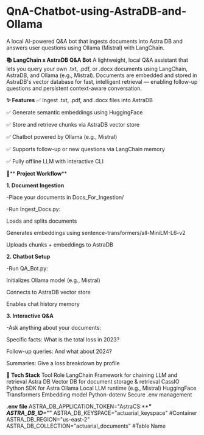 # QnA-Chatbot-using-AstraDB-and-Ollama
A local AI-powered Q&amp;A bot that ingests documents into Astra DB and answers user questions using Ollama (Mistral) with LangChain.

**📚 LangChain x AstraDB Q&A Bot**
A lightweight, local Q&A assistant that lets you query your own .txt, .pdf, or .docx documents using LangChain, AstraDB, and Ollama (e.g., Mistral). Documents are embedded and stored in AstraDB's vector database for fast, intelligent retrieval — enabling follow-up questions and persistent context-aware conversation.

**✨ Features**
✅ Ingest .txt, .pdf, and .docx files into AstraDB

✅ Generate semantic embeddings using HuggingFace

✅ Store and retrieve chunks via AstraDB vector store

✅ Chatbot powered by Ollama (e.g., Mistral)

✅ Supports follow-up or new questions via LangChain memory

✅ Fully offline LLM with interactive CLI


🚀** **Project Workflow****

**1. Document Ingestion**

-Place your documents in Docs_For_Ingestion/

-Run Ingest_Docs.py:
  
  Loads and splits documents
  
  Generates embeddings using sentence-transformers/all-MiniLM-L6-v2
  
  Uploads chunks + embeddings to AstraDB

**2. Chatbot Setup**

-Run QA_Bot.py:
  
  Initializes Ollama model (e.g., Mistral)
  
  Connects to AstraDB vector store
  
  Enables chat history memory

**3. Interactive Q&A**

-Ask anything about your documents:
  
  Specific facts: What is the total loss in 2023?
  
  Follow-up queries: And what about 2024?
  
  Summaries: Give a loss breakdown by profile


**🧠 Tech Stack**
Tool	Role
LangChain	Framework for chaining LLM and retrieval
Astra DB	Vector DB for document storage & retrieval
CassIO	Python SDK for Astra
Ollama	Local LLM runtime (e.g., Mistral)
HuggingFace Transformers	Embedding model
Python-dotenv	Secure .env management

**.env file**
ASTRA_DB_APPLICATION_TOKEN="AstraCS:*********"
ASTRA_DB_ID="*******"
ASTRA_DB_KEYSPACE="actuarial_keyspace" #Container
ASTRA_DB_REGION="us-east-2"
ASTRA_DB_COLLECTION="actuarial_documents" #Table Name
